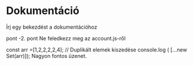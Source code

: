 # Dokumentáció
Írj egy bekezdést a dokumentációhoz

pont
-2. pont
Ne feledkezz meg az account.js-ről

const arr =[1,2,2,2,2,4];
// Duplikált elemek kiszedése
console.log ( [...new Set(arr)]);
Nagyon fontos üzenet.
